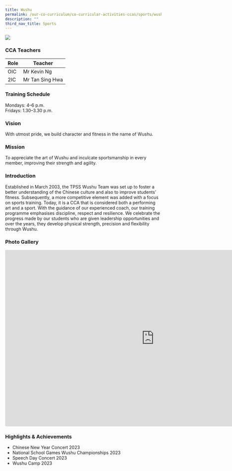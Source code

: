 ```yaml
---
title: Wushu
permalink: /our-co-curriculum/co-curricular-activities-ccas/sports/wushu/
description: ""
third_nav_title: Sports
---
```

![](/images/2023_wushu_03.JPG)

### CCA Teachers

| Role | Teacher |
|---|---|
| OIC | Mr Kevin Ng |
| 2IC | Mr Tan Sing Hwa  |

### Training Schedule
Mondays: 4–6 p.m.<br> Fridays: 1.30–3.30 p.m.

### Vision
With utmost pride, we build character and fitness in the name of Wushu.

### Mission
To appreciate the art of Wushu and inculcate sportsmanship in every member, improving their strength and agility.

### Introduction

Established in March 2003, the TPSS Wushu Team was set up to foster a better understanding of the Chinese culture and also to improve students’ fitness. Subsequently, a more competitive element was added with a focus on sports training. Today, it is a CCA that is considered both a performing art and a sport. With the guidance of our experienced coach, our training programme emphasises discipline, respect and resilience. We celebrate the progress made by our students who are given leadership opportunities and over the years, they develop physical strength, precision and flexibility through Wushu.

### Photo Gallery

<iframe src="https://docs.google.com/presentation/d/e/2PACX-1vT7wRngw3AUFTdHBhfpSj2WrX3H0MmIssFCb8X7FqBuPAKPc39hlDSYSxpaVOWilG0fsoDgeOUidk16/embed?start=true&amp;loop=true&amp;delayms=3000" frameborder="0" width="960" height="569" allowfullscreen="true"></iframe>

### Highlights &amp; Achievements
*   Chinese New Year Concert 2023
*   National School Games Wushu Championships 2023
*   Speech Day Concert 2023
*   Wushu Camp 2023


